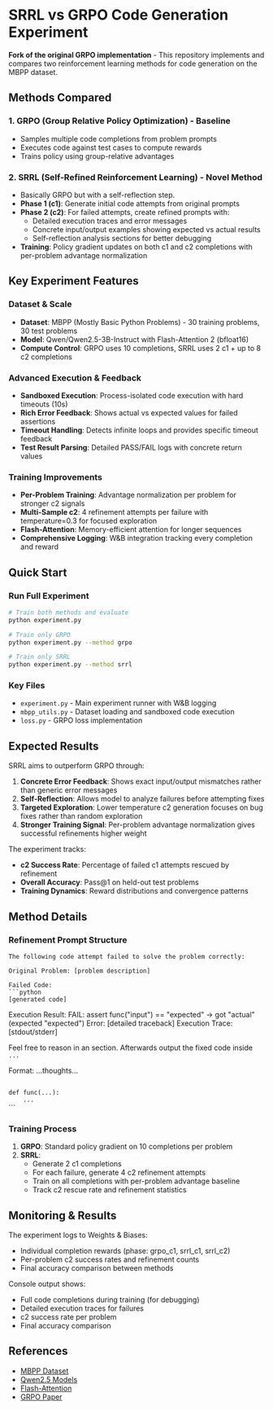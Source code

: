 # SRRL vs GRPO Code Generation Experiment

**Fork of the original GRPO implementation** - This repository implements and compares two reinforcement learning methods for code generation on the MBPP dataset.

## Methods Compared

### 1. GRPO (Group Relative Policy Optimization) - Baseline
- Samples multiple code completions from problem prompts
- Executes code against test cases to compute rewards
- Trains policy using group-relative advantages

### 2. SRRL (Self-Refined Reinforcement Learning) - Novel Method
- Basically GRPO but with a self-reflection step.
- **Phase 1 (c1)**: Generate initial code attempts from original prompts
- **Phase 2 (c2)**: For failed attempts, create refined prompts with:
  - Detailed execution traces and error messages
  - Concrete input/output examples showing expected vs actual results
  - Self-reflection analysis sections for better debugging
- **Training**: Policy gradient updates on both c1 and c2 completions with per-problem advantage normalization

## Key Experiment Features

### Dataset & Scale
- **Dataset**: MBPP (Mostly Basic Python Problems) - 30 training problems, 30 test problems
- **Model**: Qwen/Qwen2.5-3B-Instruct with Flash-Attention 2 (bfloat16)
- **Compute Control**: GRPO uses 10 completions, SRRL uses 2 c1 + up to 8 c2 completions

### Advanced Execution & Feedback
- **Sandboxed Execution**: Process-isolated code execution with hard timeouts (10s)
- **Rich Error Feedback**: Shows actual vs expected values for failed assertions
- **Timeout Handling**: Detects infinite loops and provides specific timeout feedback
- **Test Result Parsing**: Detailed PASS/FAIL logs with concrete return values

### Training Improvements
- **Per-Problem Training**: Advantage normalization per problem for stronger c2 signals
- **Multi-Sample c2**: 4 refinement attempts per failure with temperature=0.3 for focused exploration
- **Flash-Attention**: Memory-efficient attention for longer sequences
- **Comprehensive Logging**: W&B integration tracking every completion and reward

## Quick Start

### Run Full Experiment
```bash
# Train both methods and evaluate
python experiment.py

# Train only GRPO
python experiment.py --method grpo

# Train only SRRL  
python experiment.py --method srrl
```

### Key Files
- `experiment.py` - Main experiment runner with W&B logging
- `mbpp_utils.py` - Dataset loading and sandboxed code execution
- `loss.py` - GRPO loss implementation

## Expected Results

SRRL aims to outperform GRPO through:

1. **Concrete Error Feedback**: Shows exact input/output mismatches rather than generic error messages
2. **Self-Reflection**: Allows model to analyze failures before attempting fixes
3. **Targeted Exploration**: Lower temperature c2 generation focuses on bug fixes rather than random exploration
4. **Stronger Training Signal**: Per-problem advantage normalization gives successful refinements higher weight

The experiment tracks:
- **c2 Success Rate**: Percentage of failed c1 attempts rescued by refinement
- **Overall Accuracy**: Pass@1 on held-out test problems
- **Training Dynamics**: Reward distributions and convergence patterns

## Method Details

### Refinement Prompt Structure
```
The following code attempt failed to solve the problem correctly:

Original Problem: [problem description]

Failed Code:
```python
[generated code]
```

Execution Result:
FAIL: assert func("input") == "expected" -> got "actual" (expected "expected")
Error: [detailed traceback]
Execution Trace: [stdout/stderr]

Feel free to reason in an <analysis> section. Afterwards output the fixed code inside <code>...</code>

Format:
<analysis>
...thoughts...
</analysis>

<code>
def func(...):
    ...
</code>
```

### Training Process
1. **GRPO**: Standard policy gradient on 10 completions per problem
2. **SRRL**: 
   - Generate 2 c1 completions
   - For each failure, generate 4 c2 refinement attempts
   - Train on all completions with per-problem advantage baseline
   - Track c2 rescue rate and refinement statistics

## Monitoring & Results

The experiment logs to Weights & Biases:
- Individual completion rewards (phase: grpo_c1, srrl_c1, srrl_c2)
- Per-problem c2 success rates and refinement counts
- Final accuracy comparison between methods

Console output shows:
- Full code completions during training (for debugging)
- Detailed execution traces for failures
- c2 success rate per problem
- Final accuracy comparison

## References

- [MBPP Dataset](https://github.com/google-research/google-research/tree/master/mbpp)
- [Qwen2.5 Models](https://huggingface.co/Qwen)  
- [Flash-Attention](https://github.com/Dao-AILab/flash-attention)
- [GRPO Paper](https://arxiv.org/abs/2402.03300)